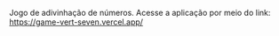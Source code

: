 Jogo de adivinhação de números. Acesse a aplicação por meio do link: https://game-vert-seven.vercel.app/
